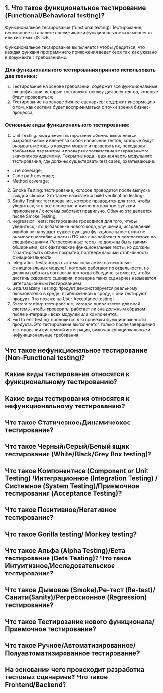 ## 1. Что такое функциональное тестирование (Functional/Behavioral testing)?
Функциональное тестирование (functional testing): Тестирование, основанное на анализе спецификации функциональности компонента или системы. (ISTQB)

Функциональное тестирование выполняется чтобы убедиться, что каждая функция программного приложения ведет себя так, как указано в документе с требованиями.

### Для функционального тестирования принято использовать две техники:
1. Тестирование на основе требований: содержит все функциональные спецификации, которые составляют основу для всех тестов, которые будут проводиться;
2. Тестирование на основе бизнес-сценариев: содержит информацию о том, как система будет восприниматься с точки зрения бизнес-процесса;

### Основные виды функционального тестирования:
1. Unit Testing: модульное тестирование обычно выполняется разработчиком и влечет за собой написание тестов, которые будут вызывать методы в каждом модуле и проверять их, передавая требуемые параметры и проверяя соответствие возвращаемого значения ожидаемому. Покрытие кода - важная часть модульного тестирования, где должны существовать test cases, охватывающие:
* Line coverage;
* Code path coverage;
* Method coverage;
2. Smoke Testing: тестирование, которое проводится после выпуска каждой сборки. Это также называется build verification testing;
3. Sanity Testing: тестирование, которое проводится для того, чтобы убедиться, что все основные и жизненно важные функции приложения / системы работают правильно. Обычно это делается после Smoke Testing;
3. Regression Tests: тестирование проводится для того, чтобы убедиться, что добавление нового кода, улучшений, исправление ошибок не нарушает существующую функциональность или не вызывает нестабильности и ПО все еще работает в соответствии со спецификациями. Регрессионные тесты не должны быть такими обширными, как фактические функциональные тесты, но должны гарантировать объем покрытия, подтверждающий стабильность функциональности;
4. Integration Tests: когда система полагается на несколько функциональных модулей, которые работают по отдельности, но должны работать согласованно когда объединены вместе, чтобы достичь сквозного сценария, проверка таких сценариев называется интеграционным тестированием;
5. Beta/Usability Testing: продукт демонстрируется реальному пользователю в среде, приближенной к проду, и они тестируют продукт. Это похоже на User Acceptance testing;
6. System testing: тестирование, которое выполняется для всей системы, чтобы проверить, работает ли она должным образом после интеграции всех модулей или компонентов;
7. End to end testing: проводится для проверки функциональности продукта. Это тестирование выполняется только после завершения тестирования системной интеграции, включая функциональные и нефункциональные требования;














## Что такое нефункциональное тестирование (Non-Functional testing)?

## Какие виды тестирования относятся к функциональному тестированию?

## Какие виды тестирования относятся к нефункциональному тестированию?

## Что такое Статическое/Динамическое тестирование?

## Что такое Черный/Серый/Белый ящик тестирования (White/Black/Grey Box testing)?

## Что такое Компонентное (Component or Unit Testing) /Интеграционное (Integration Testing) /Системное (System Testing)/Приемочное тестирования (Acceptance Testing)?

## Что такое Позитивное/Негативное тестирование?

## Что такое Gorilla testing/ Monkey testing?

## Что такое Альфа (Alpha Testing)/Бета тестирование (Beta Testing)? Что такое Интуитивное/Исследовательское тестирование?

## Что такое Дымовое (Smoke)/Ре-тест (Re-test)/ Санити(Sanity)/Регрессионное (Regression) тестирование?

## Что такое Тестирование нового функционала/ Приемочное тестирование?

## Что такое Ручное/Автоматизированное/Полуавтоматизированное тестирование?

## На основании чего происходит разработка тестовых сценариев? Что такое Frontend/Backend?
